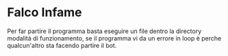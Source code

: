 # Falco Infame
Per far partire il programma basta eseguire un file dentro la directory modalità di funzionamento, se il programma vi da un errore in loop è perche qualcun'altro sta facendo partire il bot.